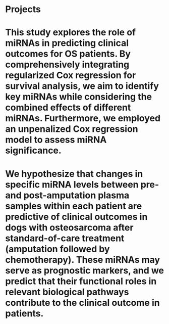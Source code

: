 # Projects
# This study explores the role of miRNAs in predicting clinical outcomes for OS patients. By comprehensively integrating regularized Cox regression for survival analysis, we aim to identify key miRNAs while considering the combined effects of different miRNAs. Furthermore, we employed an unpenalized Cox regression model to assess miRNA significance.
# We hypothesize that changes in specific miRNA levels between pre- and post-amputation plasma samples within each patient are predictive of clinical outcomes in dogs with osteosarcoma after standard-of-care treatment (amputation followed by chemotherapy). These miRNAs may serve as prognostic markers, and we predict that their functional roles in relevant biological pathways contribute to the clinical outcome in patients.
